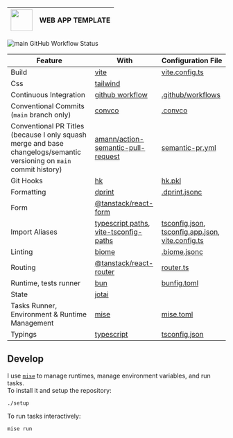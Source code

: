 | <img width="50" src="https://cdn.jsdelivr.net/gh/devicons/devicon@latest/icons/vitejs/vitejs-original.svg" /> | WEB APP TEMPLATE |
| ------------------------------------------------------------------------------------------------------------- | ---------------- |

![main GitHub Workflow Status](https://img.shields.io/github/actions/workflow/status/sripwoud/web-app-template/main.yml?branch=main&label=main)

| Feature                                                                                                               | With                                                                                                                                        | Configuration File                                                                                                         |
| --------------------------------------------------------------------------------------------------------------------- | ------------------------------------------------------------------------------------------------------------------------------------------- | -------------------------------------------------------------------------------------------------------------------------- |
| Build                                                                                                                 | [vite](https://vite.dev/)                                                                                                                   | [vite.config.ts](./web/vite.config.ts)                                                                                     |
| Css                                                                                                                   | [tailwind](https://tailwindcss.com/)                                                                                                        |                                                                                                                            |
| Continuous Integration                                                                                                | [github workflow](https://docs.github.com/en/actions/using-workflows)                                                                       | [.github/workflows](./.github/workflows)                                                                                   |
| Conventional Commits (`main` branch only)                                                                             | [convco](https://github.com/convco/convco)                                                                                                  | [.convco](./.convco)                                                                                                       |
| Conventional PR Titles (because I only squash merge and base changelogs/semantic versioning on `main` commit history) | [amann/action-semantic-pull-request](https://github.com/amannn/action-semantic-pull-request)                                                | [semantic-pr.yml](./.github/workflows/semantic-pr.yml)                                                                     |
| Git Hooks                                                                                                             | [hk](https://hk.jdx.dev/)                                                                                                                   | [hk.pkl](./hk.pkl)                                                                                                         |
| Formatting                                                                                                            | [dprint](https://dprint.dev/)                                                                                                               | [.dprint.jsonc](./.biome.json)                                                                                             |
| Form                                                                                                                  | [@tanstack/react-form](https://tanstack.com/form/latest)                                                                                    |                                                                                                                            |
| Import Aliases                                                                                                        | [typescript paths](https://www.typescriptlang.org/tsconfig#paths), [vite-tsconfig-paths](https://github.com/aleclarson/vite-tsconfig-paths) | [tsconfig.json](./web/tsconfig.json), [tsconfig.app.json](./web/tsconfig.app.json), [vite.config.ts](./web/vite.config.ts) |
| Linting                                                                                                               | [biome](https://biomejs.dev/)                                                                                                               | [.biome.jsonc](./.biome.jsonc)                                                                                             |
| Routing                                                                                                               | [@tanstack/react-router](https://tanstack.com/router/latest)                                                                                | [router.ts](./web/src/lib/router.ts)                                                                                       |
| Runtime, tests runner                                                                                                 | [bun](https://bun.sh)                                                                                                                       | [bunfig.toml](./bunfig.toml)                                                                                               |
| State                                                                                                                 | [jotai](https://jotai.org/)                                                                                                                 |                                                                                                                            |
| Tasks Runner, Environment & Runtime Management                                                                        | [mise](https://mise.dev/)                                                                                                                   | [mise.toml](./mise.toml)                                                                                                   |
| Typings                                                                                                               | [typescript](https://www.typescriptlang.org/)                                                                                               | [tsconfig.json](./tsconfig.json)                                                                                           |

## Develop

I use [`mise`](https://mise.jdx.dev) to manage runtimes, manage environment variables, and run tasks.\
To install it and setup the repository:

```commandline
./setup
```

To run tasks interactively:

```commandline
mise run
```
